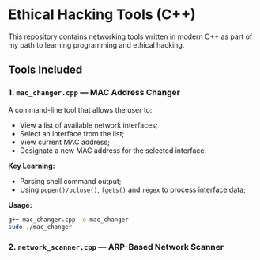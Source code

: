 # Ethical Hacking Tools (C++)

This repository contains networking tools written in modern C++ as part of my path to learning programming and ethical hacking.

## Tools Included
### 1. `mac_changer.cpp` — MAC Address Changer
A command-line tool that allows the user to:
- View a list of available network interfaces;
- Select an interface from the list;
- View current MAC address;
- Designate a new MAC address for the selected interface.

**Key Learning:**
- Parsing shell command output;
- Using `popen()/pclose()`, `fgets()` and `regex` to process interface data;

**Usage:**
```bash
g++ mac_changer.cpp -o mac_changer
sudo ./mac_changer
```

### 2. `network_scanner.cpp` — ARP-Based Network Scanner
